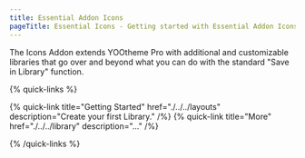 ```yaml
---
title: Essential Addon Icons
pageTitle: Essential Icons - Getting started with Essential Addon Icons for YOOtheme Pro
---
```


The Icons Addon extends YOOtheme Pro with additional and customizable libraries that go over and beyond what you can do with the standard "Save in Library" function.

{% quick-links %}

{% quick-link title="Getting Started" href="./../../layouts" description="Create your first Library." /%}
{% quick-link title="More" href="./../../library" description="..." /%}

{% /quick-links %}
